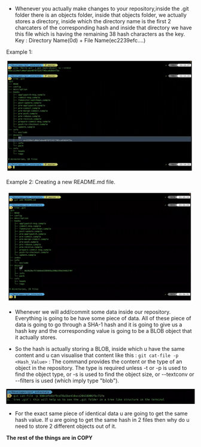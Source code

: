 - Whenever you actually make changes to your repository,inside the .git folder there is an objects folder, inside that objects folder, we actually stores a directory, inside which the directory name is the first 2 charcaters of the corresponding hash and inside that directory we have this file which is having the remaining 38 hash characters as the key.
Key : Directory Name(0d) + File Name(ec2239efc....)

Example 1:

<img src="./Screenshots/Screenshot1.png"  width="500" height="300">

Example 2: Creating a new README.md file.

<img src="./Screenshots/Screenshot2.png"  width="500" height="300">


- Whenever we will add/commit some data inside our repository. Everything is going to be have some piece of data. All of these piece of data is going to go through a SHA-1 hash and it is going to give us a hash key and the corresponding value is going to be a BLOB object that it actually stores. 

- So the hash is actually storing a BLOB, inside which u have the same content and u can visualise that content like this :
`git cat-file -p <Hash_Value>` : The command provides the content or the type of an object in the repository. The type is required unless -t or -p is used to find the object type, or -s is used to find the object size, or --textconv or --filters is used (which imply type "blob").

<img src="./Screenshots/Screenshot3.PNG"  width="600" height="40">

- For the exact same piece of identical data u are going to get the same hash value. If u are going to get the same hash in 2 files then why do u need to store 2 different objects out of it.

**The rest of the things are in COPY**